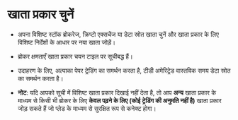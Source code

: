 # **खाता प्रकार चुनें**

- अपना विशिष्ट स्टॉक ब्रोकरेज, क्रिप्टो एक्सचेंज या डेटा स्रोत खाता चुनें और खाता प्रकार के लिए विशिष्ट निर्देशों के आधार पर नया खाता जोड़ें।

- ब्रोकर क्षमताएँ खाता प्रकार चयन टाइल पर सूचीबद्ध हैं।

- उदाहरण के लिए, अल्पाका पेपर ट्रेडिंग का समर्थन करता है, टीडी अमेरिट्रेड वास्तविक समय डेटा स्रोत का समर्थन करता है।

- **नोट**: यदि आपको सूची में विशिष्ट खाता प्रकार दिखाई नहीं देता है, तो आप **अन्य** खाता प्रकार के माध्यम से किसी भी ब्रोकर के लिए **केवल पढ़ने के लिए (कोई ट्रेडिंग की अनुमति नहीं है)** खाता प्रकार जोड़ सकते हैं जो प्लेड के माध्यम से सुरक्षित रूप से कनेक्ट होगा।

